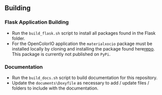 ## Building

### Flask Application Building

- Run the `build_flask.sh` script to install all packages found in the Flask folder.
- For the OpenColorIO application the `materialxocio` package must be installed locally by cloning and installing the package found
here<a href="https://github.com/kwokcb/materialxocio.git">repo</a>. This package is currently not published on `PyPi`.

### Documentation

- Run the `build_docs.sh` script to build documentation for this repository.
- Update the `documents\Doxyfile` as necessary to add / update files / folders to include
with the documentation.
